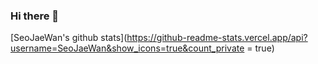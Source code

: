 ### Hi there 👋

<!--
**SeoJaeWan/SeoJaeWan** is a ✨ _special_ ✨ repository because its `README.md` (this file) appears on your GitHub profile.

Here are some ideas to get you started:

- 🔭 I’m currently working on ...
- 🌱 I’m currently learning ...
- 👯 I’m looking to collaborate on ...
- 🤔 I’m looking for help with ...
- 💬 Ask me about ...
- 📫 How to reach me: ...
- 😄 Pronouns: ...
- ⚡ Fun fact: ...
-->
[SeoJaeWan's github stats](https://github-readme-stats.vercel.app/api?username=SeoJaeWan&show_icons=true&count_private = true)
